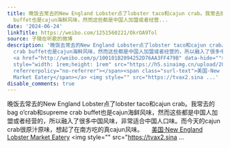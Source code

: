 ```yaml
---
title: 晚饭去常去的New England Lobster点了lobster taco和cajun crab。我常去的bag o’crab和supreme crab
  buffet也是cajun海鲜风味，然而这些都是中国人加盟或者经营...
date: '2024-06-24'
linkTitle: https://weibo.com/1251560221/OkrOA9Tol
source: 子陵在听歌的微博
description: '晚饭去常去的New England Lobster点了lobster taco和cajun crab。我常去的bag o’crab和supreme
  crab buffet也是cajun海鲜风味，然而这些都是中国人加盟或者经营的，所以融入了很多中国风味，非常适合中国人口味。而今天的cajun crab很原汁原味，想起了在南方吃的真cajun风味。
  <a href="http://weibo.com/p/100101B2094252D76AA3FF479B" data-hide=""><span class="url-icon"><img
  style="width: 1rem;height: 1rem" src="https://h5.sinaimg.cn/upload/2015/09/25/3/timeline_card_small_location_default.png"
  referrerpolicy="no-referrer"></span><span class="surl-text">美国·New England Lobster
  Market Eatery</span></a> <img style="" src="https://tvax2.sina ...'
disable_comments: true
---
```

晚饭去常去的New England Lobster点了lobster taco和cajun crab。我常去的bag o’crab和supreme crab buffet也是cajun海鲜风味，然而这些都是中国人加盟或者经营的，所以融入了很多中国风味，非常适合中国人口味。而今天的cajun crab很原汁原味，想起了在南方吃的真cajun风味。 <a href="http://weibo.com/p/100101B2094252D76AA3FF479B" data-hide=""><span class="url-icon"><img style="width: 1rem;height: 1rem" src="https://h5.sinaimg.cn/upload/2015/09/25/3/timeline_card_small_location_default.png" referrerpolicy="no-referrer"></span><span class="surl-text">美国·New England Lobster Market Eatery</span></a> <img style="" src="https://tvax2.sina ...